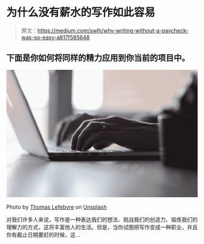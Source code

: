 # 为什么没有薪水的写作如此容易

> 原文：<https://medium.com/swlh/why-writing-without-a-paycheck-was-so-easy-a817f585648>

## 下面是你如何将同样的精力应用到你当前的项目中。

![](img/0d4a59bbadd99b2f08110b3f90dc3f71.png)

Photo by [Thomas Lefebvre](https://unsplash.com/@imthebear?utm_source=medium&utm_medium=referral) on [Unsplash](https://unsplash.com?utm_source=medium&utm_medium=referral)

对我们许多人来说，写作是一种表达我们的想法、挑战我们的创造力、锻炼我们的理解力的方式，这将丰富他人的生活。但是，当你试图把写作变成一种职业，并且你有截止日期要赶的时候，这…